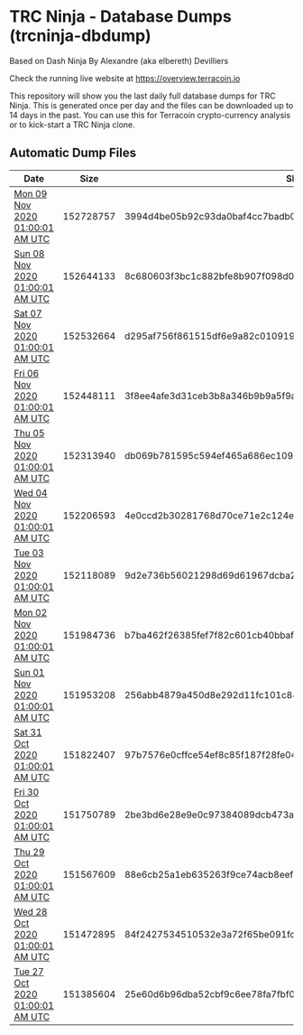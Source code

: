 # TRC Ninja - Database Dumps (trcninja-dbdump)
Based on Dash Ninja By Alexandre (aka elbereth) Devilliers

Check the running live website at https://overview.terracoin.io

This repository will show you the last daily full database dumps for TRC Ninja. This is generated once per day and the files can be downloaded up to 14 days in the past.
You can use this for Terracoin crypto-currency analysis or to kick-start a TRC Ninja clone.


## Automatic Dump Files
| Date | Size | SHA256 |
|--|--|--|
| [Mon 09 Nov 2020 01:00:01 AM UTC]() | 152728757 | 3994d4be05b92c93da0baf4cc7badb05a5440bd8dfe001ea1671d5ee30353bb5 | 
| [Sun 08 Nov 2020 01:00:01 AM UTC]() | 152644133 | 8c680603f3bc1c882bfe8b907f098d0d4e61ff31ae47a4696b499d9f35fd46c7 | 
| [Sat 07 Nov 2020 01:00:01 AM UTC]() | 152532664 | d295af756f861515df6e9a82c0109196d5e6a6b7c9649766b7350aac49786d99 | 
| [Fri 06 Nov 2020 01:00:01 AM UTC]() | 152448111 | 3f8ee4afe3d31ceb3b8a346b9b9a5f9ac6ff7d3ee875525ecda39341e90338d1 | 
| [Thu 05 Nov 2020 01:00:01 AM UTC]() | 152313940 | db069b781595c594ef465a686ec109da40fd2f5bb661bc2d7781025b9f370679 | 
| [Wed 04 Nov 2020 01:00:01 AM UTC]() | 152206593 | 4e0ccd2b30281768d70ce71e2c124e97a4874adac6f26e02b7eca446ea3fe417 | 
| [Tue 03 Nov 2020 01:00:01 AM UTC]() | 152118089 | 9d2e736b56021298d69d61967dcba2018ef54699b96ef40c1f1d873da57f0997 | 
| [Mon 02 Nov 2020 01:00:01 AM UTC]() | 151984736 | b7ba462f26385fef7f82c601cb40bbaf32dd3f129f19ba7178b76bda39434832 | 
| [Sun 01 Nov 2020 01:00:01 AM UTC]() | 151953208 | 256abb4879a450d8e292d11fc101c84aedc34b96f78095a0fd3e8fd43405fba2 | 
| [Sat 31 Oct 2020 01:00:01 AM UTC]() | 151822407 | 97b7576e0cffce54ef8c85f187f28fe04caf213df3c83aea5e8b843c9b2a2566 | 
| [Fri 30 Oct 2020 01:00:01 AM UTC]() | 151750789 | 2be3bd6e28e9e0c97384089dcb473a9f86a15b179a6a5b0ad1712de4b763d303 | 
| [Thu 29 Oct 2020 01:00:01 AM UTC]() | 151567609 | 88e6cb25a1eb635263f9ce74acb8eef2ed7507f8dfeb2d463f89bb5e9f425c42 | 
| [Wed 28 Oct 2020 01:00:01 AM UTC]() | 151472895 | 84f2427534510532e3a72f65be091fc73748d4b2e092c07724e288087c8929ff | 
| [Tue 27 Oct 2020 01:00:01 AM UTC]() | 151385604 | 25e60d6b96dba52cbf9c6ee78fa7fbf021dda76ccdd506c4ef3a11c91b039be4 | 
